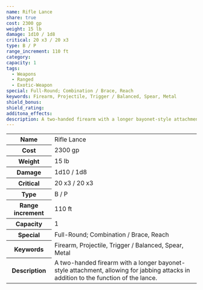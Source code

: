 ```yaml
---
name: Rifle Lance
share: true
cost: 2300 gp
weight: 15 lb
damage: 1d10 / 1d8
critical: 20 x3 / 20 x3
type: B / P
range_increment: 110 ft
category: 
capacity: 1
tags:
  - Weapons
  - Ranged
  - Exotic-Weapon
special: Full-Round; Combination / Brace, Reach
keywords: Firearm, Projectile, Trigger / Balanced, Spear, Metal
shield_bonus: 
shield_rating: 
additona_effects: 
description: A two-handed firearm with a longer bayonet-style attachment, allowing for jabbing attacks in addition to the function of the lance.
---
```

<p><span dir="ltr" style="overflow-x: auto;"><table><tbody><tr><th dir="ltr">Name</th><td dir="ltr">Rifle Lance</td></tr><tr><th dir="ltr">Cost</th><td dir="ltr">2300 gp</td></tr><tr><th dir="ltr">Weight</th><td dir="ltr">15 lb</td></tr><tr><th dir="ltr">Damage</th><td dir="ltr">1d10 / 1d8</td></tr><tr><th dir="ltr">Critical</th><td dir="ltr">20 x3 / 20 x3</td></tr><tr><th dir="ltr">Type</th><td dir="ltr">B / P</td></tr><tr><th dir="ltr">Range increment</th><td dir="ltr">110 ft</td></tr><tr><th dir="ltr">Capacity</th><td dir="auto">1</td></tr><tr><th dir="ltr">Special</th><td dir="ltr">Full-Round; Combination / Brace, Reach</td></tr><tr><th dir="ltr">Keywords</th><td dir="ltr">Firearm, Projectile, Trigger / Balanced, Spear, Metal</td></tr><tr><th dir="ltr">Description</th><td dir="ltr">A two-handed firearm with a longer bayonet-style attachment, allowing for jabbing attacks in addition to the function of the lance.</td></tr></tbody></table></span></p>